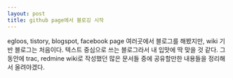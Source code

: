 ```yaml
---
layout: post
title: github page에서 블로깅 시작
---
```


egloos, tistory, blogspot, facebook page 여러곳에서 블로그를 해봤지만, wiki 기반 블로그는 처음이다.
텍스트 중심으로 쓰는 블로그라서 내 입맛에 딱 맞을 것 같다.
그동안에 trac, redmine wiki로 작성했던 많은 문서들 중에 공유할만한 내용들을 정리해서 올려야겠다.
